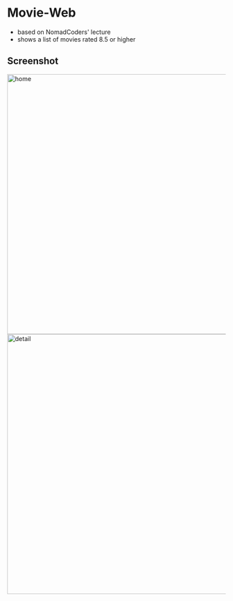 # Movie-Web

 * based on NomadCoders' lecture
 * shows a list of movies rated 8.5 or higher

## Screenshot
<img width="600" alt="home" src="https://github.com/yerinirey/movie-web/assets/101080932/70d5869c-2b88-4994-b054-d998afe7621b" />
<img width="600" alt="detail" src="https://github.com/yerinirey/movie-web/assets/101080932/c625f845-08b0-4aee-afa7-b9fd1233ead0" />

